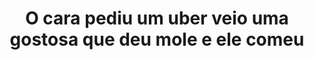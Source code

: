 ---
layout: post
title: O cara pediu um uber veio uma gostosa que deu mole e ele comeu
thumb: o-cara-pediu-um-uber-veio-uma-gostosa-que-deu-mole-e-ele-comeu
duration: "11:26"
permalink: /:title
video: https://www.xvideos.com/embedframe/68532685
categories: porn, porno, cumshot, hardcore, latina, hot, pornstar, petite, handjob, brunette, real, amateur, masturbate, shaved-pussy, hardsex, reality, amador, morena-gostosa
---